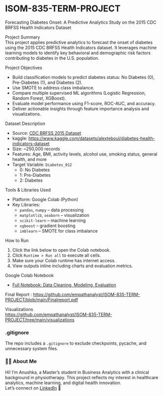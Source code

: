 # ISOM-835-TERM-PROJECT
Forecasting Diabetes Onset: A Predictive Analytics Study on the 2015 CDC BRFSS Health Indicators Dataset




Project Summary  
This project applies predictive analytics to forecast the onset of diabetes using the 2015 CDC BRFSS Health Indicators dataset. It leverages machine learning models to identify key behavioral and demographic risk factors contributing to diabetes in the U.S. population.


Project Objectives  
- Build classification models to predict diabetes status: No Diabetes (0), Pre-Diabetes (1), and Diabetes (2).  
- Use SMOTE to address class imbalance.  
- Compare multiple supervised ML algorithms (Logistic Regression, Random Forest, XGBoost).  
- Evaluate model performance using F1-score, ROC-AUC, and accuracy.  
- Deliver actionable insights through feature importance analysis and visualizations.



 Dataset Description  
- Source: [CDC BRFSS 2015 Dataset](https://www.cdc.gov/brfss/annual_data/annual_2015.html)
- kaggle: https://www.kaggle.com/datasets/alexteboul/diabetes-health-indicators-dataset
- Size: ~250,000 records  
- Features: Age, BMI, activity levels, alcohol use, smoking status, general health, and more  
- Target Variable: `Diabetes_012`  
  - 0: No Diabetes  
  - 1: Pre-Diabetes  
  - 2: Diabetes  



Tools & Libraries Used  
- Platform: Google Colab (Python)  
- Key Libraries:
  - `pandas`, `numpy` – data processing  
  - `matplotlib`, `seaborn` – visualization  
  - `scikit-learn` – machine learning  
  - `xgboost` – gradient boosting  
  - `imblearn` – SMOTE for class imbalance  



How to Run  
1. Click the link below to open the Colab notebook.  
2. Click `Runtime > Run all` to execute all cells.  
3. Make sure your Colab runtime has internet access.  
4. View outputs inline including charts and evaluation metrics.



Google Colab Notebook  
- [Full Notebook: Data Cleaning, Modeling, Evaluation](https://colab.research.google.com/drive/1ABaf4IeLBt2kVc8Cq-Ac6GaByZCdyFPf?usp=sharing)


Final Report :
https://github.com/empathanalyst/ISOM-835-TERM-PROJECT/blob/main/Finalreport.pdf



 Visualizations  
https://github.com/empathanalyst/ISOM-835-TERM-PROJECT/tree/main/visualizations



###  .gitignore  
The repo includes a `.gitignore` to exclude checkpoints, pycache, and unnecessary system files.



### 🙋‍♀️ About Me  
Hi! I’m Anushka, a Master’s student in Business Analytics with a clinical background in physiotherapy. This project reflects my interest in healthcare analytics, machine learning, and digital health innovation.  
Let’s connect on [LinkedIn](https://www.linkedin.com/in/your-link) 🚀


